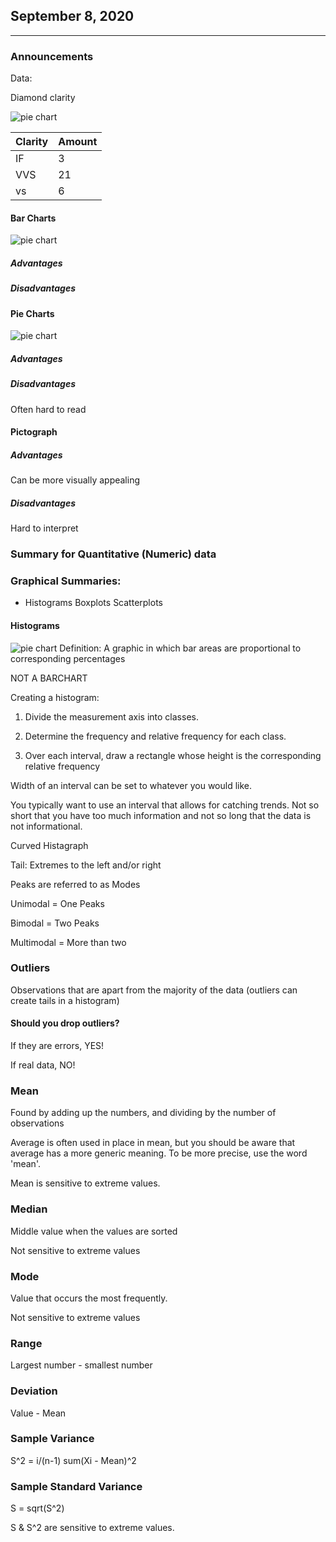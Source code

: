 ## September 8, 2020

---

### Announcements



Data:

Diamond clarity

![pie chart](../../assets/img/l3.png)


|Clarity|Amount|
|--|--|
|IF|3|
|VVS|21|
|vs|6|

#### Bar Charts

![pie chart](../../assets/img/l1.jpg)
##### Advantages

##### Disadvantages

#### Pie Charts

![pie chart](../../assets/img/l2.jpg)
##### Advantages


##### Disadvantages
Often hard to read




#### Pictograph

##### Advantages
Can be more visually appealing

##### Disadvantages
Hard to interpret


### Summary for Quantitative (Numeric) data

### Graphical Summaries:
* Histograms
Boxplots
Scatterplots


#### Histograms
![pie chart](../../assets/img/l4.jpg)
Definition: A graphic in which bar areas are proportional to corresponding percentages

NOT A BARCHART

Creating a histogram:

1) Divide the measurement axis into classes.

2) Determine the frequency and relative frequency for each class.

3) Over each interval, draw a rectangle whose height is the corresponding relative frequency

Width of an interval can be set to whatever you would like.

You typically want to use an interval that allows for catching trends. Not so short that you have too much information and not so long that the data is not informational.

Curved Histagraph

Tail: Extremes to the left and/or right

Peaks are referred to as Modes

Unimodal = One Peaks

Bimodal = Two Peaks

Multimodal = More than two

### Outliers

Observations that are apart from the majority of the data (outliers can create tails in a histogram)

#### Should you drop outliers?

If they are errors, YES!

If real data, NO!


### Mean

Found by adding up the numbers, and dividing by the number of observations

Average is often used in place in mean, but you should be aware that average has a more generic meaning. To be more precise, use the word 'mean'.

Mean is sensitive to extreme values.


### Median

Middle value when the values are sorted

Not sensitive to extreme values

### Mode
Value that occurs the most frequently.

Not sensitive to extreme values

### Range
Largest number - smallest number

### Deviation

Value - Mean

### Sample Variance

S^2 = i/(n-1) sum(Xi - Mean)^2

### Sample Standard Variance

S = sqrt(S^2)

S & S^2 are sensitive to extreme values.
